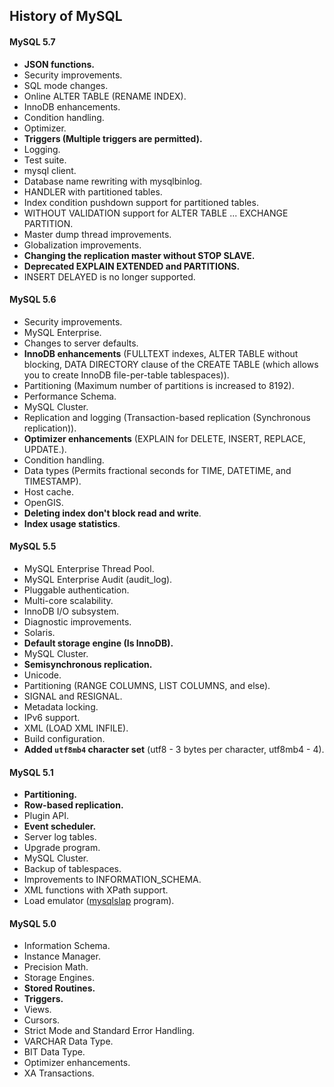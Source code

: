 History of MySQL
-

#### MySQL 5.7

* **JSON functions.**
* Security improvements.
* SQL mode changes.
* Online ALTER TABLE (RENAME INDEX).
* InnoDB enhancements.
* Condition handling.
* Optimizer.
* **Triggers (Multiple triggers are permitted).**
* Logging.
* Test suite.
* mysql client.
* Database name rewriting with mysqlbinlog.
* HANDLER with partitioned tables.
* Index condition pushdown support for partitioned tables.
* WITHOUT VALIDATION support for ALTER TABLE ... EXCHANGE PARTITION.
* Master dump thread improvements.
* Globalization improvements.
* **Changing the replication master without STOP SLAVE.**
* **Deprecated EXPLAIN EXTENDED and PARTITIONS.**
* INSERT DELAYED is no longer supported.

#### MySQL 5.6

* Security improvements.
* MySQL Enterprise.
* Changes to server defaults.
* **InnoDB enhancements** (FULLTEXT indexes, ALTER TABLE without blocking, DATA DIRECTORY clause of the CREATE TABLE (which allows you to create InnoDB file-per-table tablespaces)).
* Partitioning (Maximum number of partitions is increased to 8192).
* Performance Schema.
* MySQL Cluster.
* Replication and logging (Transaction-based replication (Synchronous replication)).
* **Optimizer enhancements** (EXPLAIN for DELETE, INSERT, REPLACE, UPDATE.).
* Condition handling.
* Data types (Permits fractional seconds for TIME, DATETIME, and TIMESTAMP).
* Host cache.
* OpenGIS.
* **Deleting index don't block read and write**.
* **Index usage statistics**.

#### MySQL 5.5

* MySQL Enterprise Thread Pool.
* MySQL Enterprise Audit (audit_log).
* Pluggable authentication.
* Multi-core scalability.
* InnoDB I/O subsystem.
* Diagnostic improvements.
* Solaris.
* **Default storage engine (Is InnoDB).**
* MySQL Cluster.
* **Semisynchronous replication.**
* Unicode.
* Partitioning (RANGE COLUMNS, LIST COLUMNS, and else).
* SIGNAL and RESIGNAL.
* Metadata locking.
* IPv6 support.
* XML (LOAD XML INFILE).
* Build configuration.
* **Added `utf8mb4` character set** (utf8 - 3 bytes per character, utf8mb4 - 4).

#### MySQL 5.1

* **Partitioning.**
* **Row-based replication.**
* Plugin API.
* **Event scheduler.**
* Server log tables.
* Upgrade program.
* MySQL Cluster.
* Backup of tablespaces.
* Improvements to INFORMATION_SCHEMA.
* XML functions with XPath support.
* Load emulator ([mysqlslap](http://dev.mysql.com/doc/refman/5.1/en/mysqlslap.html) program).

#### MySQL 5.0

* Information Schema.
* Instance Manager.
* Precision Math.
* Storage Engines.
* **Stored Routines.**
* **Triggers.**
* Views.
* Cursors.
* Strict Mode and Standard Error Handling.
* VARCHAR Data Type.
* BIT Data Type.
* Optimizer enhancements.
* XA Transactions.
